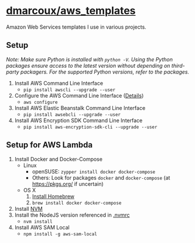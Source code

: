 # <a href="https://github.com/dmarcoux/aws_templates">dmarcoux/aws_templates</a>

Amazon Web Services templates I use in various projects.

## Setup

*Note: Make sure Python is installed with `python -V`. Using the Python packages
ensure access to the latest version without depending on third-party packagers.
For the supported Python versions, refer to the packages.*

1. Install AWS Command Line Interface
   - `pip install awscli --upgrade --user`
2. Configure the AWS Command Line Interface
   ([Details](https://docs.aws.amazon.com/cli/latest/userguide/cli-chap-getting-started.html))
   - `aws configure`
3. Install AWS Elastic Beanstalk Command Line Interface
   - `pip install awsebcli --upgrade --user`
4. Install AWS Encryption SDK Command Line Interface
   - `pip install aws-encryption-sdk-cli --upgrade --user`

## Setup for AWS Lambda

1. Install Docker and Docker-Compose
   - Linux
       - openSUSE: `zypper install docker docker-compose`
       - Others: Look for packages `docker` and `docker-compose` (at
          https://pkgs.org/ if uncertain)
   - OS X
       1. [Install Homebrew](https://brew.sh/)
       2. `brew install docker docker-compose`
2. Install [NVM](https://github.com/creationix/nvm)
3. Install the NodeJS version referenced in [.nvmrc](.nvmrc)
   - `nvm install`
4. Install AWS SAM Local
   - `npm install -g aws-sam-local`
